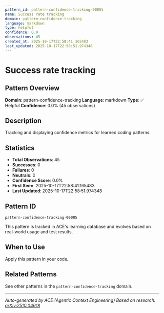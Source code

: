 ```yaml
---
pattern_id: pattern-confidence-tracking-00005
name: Success rate tracking
domain: pattern-confidence-tracking
language: markdown
type: helpful
confidence: 0.0
observations: 45
created_at: 2025-10-17T22:58:41.165483
last_updated: 2025-10-17T22:58:51.974348
---
```

# Success rate tracking

## Pattern Overview

**Domain**: pattern-confidence-tracking
**Language**: markdown
**Type**: ✅ Helpful
**Confidence**: 0.0% (45 observations)

## Description

Tracking and displaying confidence metrics for learned coding patterns

## Statistics

- **Total Observations**: 45
- **Successes**: 0
- **Failures**: 0
- **Neutrals**: 0
- **Confidence Score**: 0.0%
- **First Seen**: 2025-10-17T22:58:41.165483
- **Last Updated**: 2025-10-17T22:58:51.974348

## Pattern ID

```
pattern-confidence-tracking-00005
```

This pattern is tracked in ACE's learning database and evolves based on real-world usage and test results.

## When to Use

Apply this pattern in your code.

## Related Patterns

See other patterns in the `pattern-confidence-tracking` domain.

---

*Auto-generated by ACE (Agentic Context Engineering)*
*Based on research: [arXiv:2510.04618](https://arxiv.org/abs/2510.04618)*
